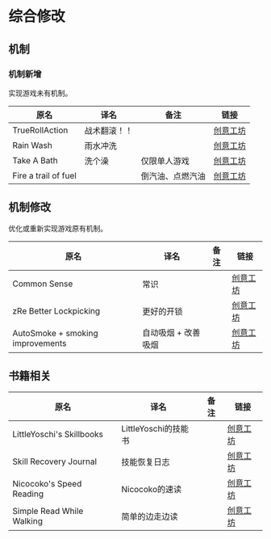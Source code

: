# 综合修改

## 机制

### 机制新增

实现游戏未有机制。

| 原名                 | 译名         | 备注             | 链接                                                                          |
| -------------------- | ------------ | ---------------- | ----------------------------------------------------------------------------- |
| TrueRollAction       | 战术翻滚！！ |                  | [创意工坊](https://steamcommunity.com/sharedfiles/filedetails/?id=2814226196) |
| Rain Wash            | 雨水冲洗     |                  | [创意工坊](https://steamcommunity.com/sharedfiles/filedetails/?id=2657661246) |
| Take A Bath          | 洗个澡       | 仅限单人游戏     | [创意工坊](https://steamcommunity.com/sharedfiles/filedetails/?id=2936196344) |
| Fire a trail of fuel |              | 倒汽油、点燃汽油 | [创意工坊](https://steamcommunity.com/sharedfiles/filedetails/?id=2940908294) |

## 机制修改

优化或重新实现游戏原有机制。

| 原名                             | 译名                | 备注 | 链接                                                                          |
| -------------------------------- | ------------------- | ---- | ----------------------------------------------------------------------------- |
| Common Sense                     | 常识                |      | [创意工坊](https://steamcommunity.com/sharedfiles/filedetails/?id=2875848298) |
| zRe Better Lockpicking           | 更好的开锁          |      | [创意工坊](https://steamcommunity.com/sharedfiles/filedetails/?id=2929123989) |
| AutoSmoke + smoking improvements | 自动吸烟 + 改善吸烟 |      | [创意工坊](https://steamcommunity.com/sharedfiles/filedetails/?id=2643751872) |

## 书籍相关

| 原名                      | 译名                 | 备注 | 链接                                                                          |
| ------------------------- | -------------------- | ---- | ----------------------------------------------------------------------------- |
| LittleYoschi's Skillbooks | LittleYoschi的技能书 |      | [创意工坊](https://steamcommunity.com/sharedfiles/filedetails/?id=2737726733) |
| Skill Recovery Journal    | 技能恢复日志         |      | [创意工坊](https://steamcommunity.com/sharedfiles/filedetails/?id=2503622437) |
| Nicocoko's Speed Reading  | Nicocoko的速读       |      | [创意工坊](https://steamcommunity.com/sharedfiles/filedetails/?id=2787461681) |
| Simple Read While Walking | 简单的边走边读       |      | [创意工坊](https://steamcommunity.com/sharedfiles/filedetails/?id=2845952197) |
